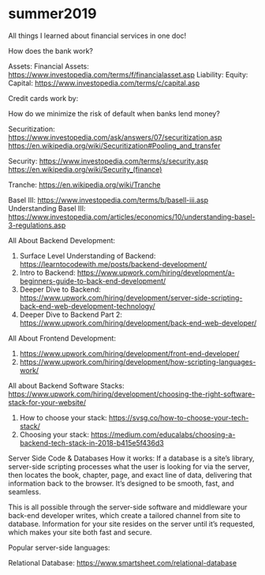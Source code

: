 # summer2019
All things I learned about financial services in one doc!

How does the bank work?


Assets:
Financial Assets: https://www.investopedia.com/terms/f/financialasset.asp
Liability:
Equity:
Capital: https://www.investopedia.com/terms/c/capital.asp

Credit cards work by:


How do we minimize the risk of default when banks lend money?

Securitization: https://www.investopedia.com/ask/answers/07/securitization.asp
https://en.wikipedia.org/wiki/Securitization#Pooling_and_transfer

Security: https://www.investopedia.com/terms/s/security.asp
https://en.wikipedia.org/wiki/Security_(finance)

Tranche: https://en.wikipedia.org/wiki/Tranche

Basel III: https://www.investopedia.com/terms/b/basell-iii.asp
Understanding Basel III: https://www.investopedia.com/articles/economics/10/understanding-basel-3-regulations.asp

All About Backend Development:
1. Surface Level Understanding of Backend: https://learntocodewith.me/posts/backend-development/
2. Intro to Backend: https://www.upwork.com/hiring/development/a-beginners-guide-to-back-end-development/
3. Deeper Dive to Backend: https://www.upwork.com/hiring/development/server-side-scripting-back-end-web-development-technology/
4. Deeper Dive to Backend Part 2: https://www.upwork.com/hiring/development/back-end-web-developer/

All About Frontend Development:
1. https://www.upwork.com/hiring/development/front-end-developer/
2. https://www.upwork.com/hiring/development/how-scripting-languages-work/

All about Backend Software Stacks:
https://www.upwork.com/hiring/development/choosing-the-right-software-stack-for-your-website/

1. How to choose your stack: https://svsg.co/how-to-choose-your-tech-stack/
2. Choosing your stack: https://medium.com/educalabs/choosing-a-backend-tech-stack-in-2018-b415e5f436d3

Server Side Code & Databases
How it works: If a database is a site’s library, server-side scripting processes what the user is looking for via the server, then locates the book, chapter, page, and exact line of data, delivering that information back to the browser. It’s designed to be smooth, fast, and seamless.

This is all possible through the server-side software and middleware your back-end developer writes, which create a tailored channel from site to database. Information for your site resides on the server until it’s requested, which makes your site both fast and secure.

Popular server-side languages:

Relational Database:
https://www.smartsheet.com/relational-database
